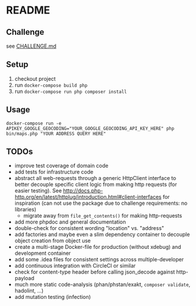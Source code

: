 # README

## Challenge

see [CHALLENGE.md](CHALLENGE.md)

## Setup

1. checkout project
2. run `docker-compose build php`
3. run `docker-compose run php composer install`

## Usage
`docker-compose run -e APIKEY_GOOGLE_GEOCODING="YOUR_GOOGLE_GEOCODING_API_KEY_HERE" php bin/maps.php "YOUR ADDRESS QUERY HERE"`

## TODOs
* improve test coverage of domain code
* add tests for infrastructure code
* abstract all web-requests through a generic HttpClient interface to better decouple specific client
logic from making http requests (for easier testing). See http://docs.php-http.org/en/latest/httplug/introduction.html#client-interfaces
for inspiration (can not use the package due to challenge requirements: no libraries)
  * migrate away from `file_get_contents()` for making http-requests
* add more phpdoc and general documentation
* double-check for consistent wording "location" vs. "address"
* add factories and maybe even a slim dependency container to decouple object creation from object use
* create a multi-stage Docker-file for production (without xdebug) and development container
* add some .idea files for consistent settings across multiple-developer
* add continuous integration with CircleCI or similar
* check for content-type header before calling json_decode against http-payload
* much more static code-analysis (phan/phstan/exakt, `composer validate`, hadolint, ...)
* add mutation testing (infection)
